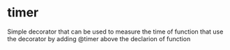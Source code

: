 # timer
Simple decorator that can be used to measure the time of function that use the decorator by adding @timer above the declarion of function
